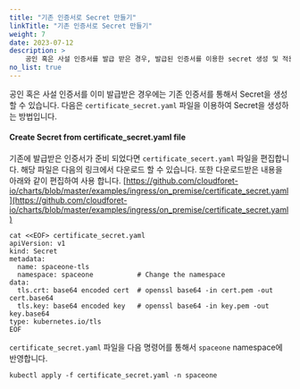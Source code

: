 ```yaml
---
title: "기존 인증서로 Secret 만들기"
linkTitle: "기존 인증서로 Secret 만들기"
weight: 7
date: 2023-07-12
description: >
    공인 혹은 사설 인증서를 발급 받은 경우, 발급된 인증서를 이용한 secret 생성 및 적용 방법을 설명합니다.
no_list: true
---
```


공인 혹은 사설 인증서를 이미 발급받은 경우에는 기존 인증서를 통해서 Secret을 생성 할 수 있습니다. 다음은 `certificate_secret.yaml` 파일을 이용하여 Secret을 생성하는 방법입니다.

#### Create Secret from certificate_secret.yaml file

기존에 발급받은 인증서가 준비 되었다면 `certificate_secert.yaml` 파일을 편집합니다. 해당 파일은 다음의 링크에서 다운로드 할 수 있습니다. 또한 다운로드받은 내용을 아래와 같이 편집하여 사용 합니다. [https://github.com/cloudforet-io/charts/blob/master/examples/ingress/on_premise/certificate_secret.yaml](https://github.com/cloudforet-io/charts/blob/master/examples/ingress/on_premise/certificate_secret.yaml)

```shell 
cat <<EOF> certificate_secret.yaml
apiVersion: v1
kind: Secret
metadata:
  name: spaceone-tls
  namespace: spaceone           # Change the namespace
data:
  tls.crt: base64 encoded cert  # openssl base64 -in cert.pem -out cert.base64
  tls.key: base64 encoded key   # openssl base64 -in key.pem -out key.base64
type: kubernetes.io/tls
EOF
```

`certificate_secret.yaml` 파일을 다음 명령어를 통해서 `spaceone` namespace에 반영합니다.

```shell 
kubectl apply -f certificate_secret.yaml -n spaceone
```
